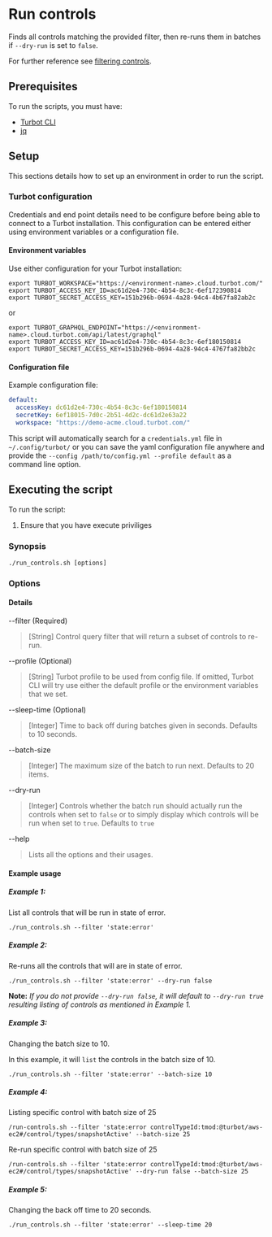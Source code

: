 # Run controls

Finds all controls matching the provided filter, then re-runs them in batches if `--dry-run` is set to `false`.

For further reference see [filtering controls](https://turbot.com/v5/docs/reference/filter/controls#filtering-controls).

## Prerequisites

To run the scripts, you must have:

- [Turbot CLI](https://turbot.com/v5/developers/)
- [jq](https://stedolan.github.io/jq/download/)

## Setup

This sections details how to set up an environment in order to run the script.

### Turbot configuration

Credentials and end point details need to be configure before being able to connect to a Turbot installation.
This configuration can be entered either using environment variables or a configuration file.

#### Environment variables

Use either configuration for your Turbot installation:

```shell
export TURBOT_WORKSPACE="https://<environment-name>.cloud.turbot.com/"
export TURBOT_ACCESS_KEY_ID=ac61d2e4-730c-4b54-8c3c-6ef172390814
export TURBOT_SECRET_ACCESS_KEY=151b296b-0694-4a28-94c4-4b67fa82ab2c
```

or

```shell
export TURBOT_GRAPHQL_ENDPOINT="https://<environment-name>.cloud.turbot.com/api/latest/graphql"
export TURBOT_ACCESS_KEY_ID=ac61d2e4-730c-4b54-8c3c-6ef180150814
export TURBOT_SECRET_ACCESS_KEY=151b296b-0694-4a28-94c4-4767fa82bb2c
```

#### Configuration file

Example configuration file:

```yaml
default:
  accessKey: dc61d2e4-730c-4b54-8c3c-6ef180150814
  secretKey: 6ef18015-7d0c-2b51-4d2c-dc61d2e63a22
  workspace: "https://demo-acme.cloud.turbot.com/"
```

This script will automatically search for a `credentials.yml` file in `~/.config/turbot/` or you can save the yaml configuration file anywhere and provide the `--config /path/to/config.yml --profile default` as a command line option.

## Executing the script

To run the script:

1. Ensure that you have execute priviliges

### Synopsis

```shell
./run_controls.sh [options]
```

### Options

#### Details

--filter (Required)

> [String] Control query filter that will return a subset of controls to re-run.

--profile (Optional)

> [String] Turbot profile to be used from config file.
> If omitted, Turbot CLI will try use either the default profile or the environment variables that we set.

--sleep-time (Optional)

> [Integer] Time to back off during batches given in seconds.
> Defaults to 10 seconds.

--batch-size

> [Integer] The maximum size of the batch to run next.
> Defaults to 20 items.

--dry-run

> [Integer] Controls whether the batch run should actually run the controls when set to `false` or to simply display which controls will be run when set to `true`.
> Defaults to `true`

--help

> Lists all the options and their usages.

#### Example usage

##### Example 1:

List all controls that will be run in state of error.

```shell
./run_controls.sh --filter 'state:error'
```

##### Example 2:

Re-runs all the controls that will are in state of error.

```shell
./run_controls.sh --filter 'state:error' --dry-run false
```
**Note:** *If you do not provide `--dry-run false`, it will default to `--dry-run true` resulting listing of controls as mentioned in Example 1.*

##### Example 3:

Changing the batch size to 10.

In this example, it will `list` the controls in the batch size of 10.

```shell
./run_controls.sh --filter 'state:error' --batch-size 10
```

##### Example 4:

Listing specific control with batch size of 25

```shell
/run-controls.sh --filter 'state:error controlTypeId:tmod:@turbot/aws-ec2#/control/types/snapshotActive' --batch-size 25
```
Re-run specific control with batch size of 25

```shell
/run-controls.sh --filter 'state:error controlTypeId:tmod:@turbot/aws-ec2#/control/types/snapshotActive' --dry-run false --batch-size 25
```

##### Example 5:

Changing the back off time to 20 seconds.

```shell
./run_controls.sh --filter 'state:error' --sleep-time 20
```
